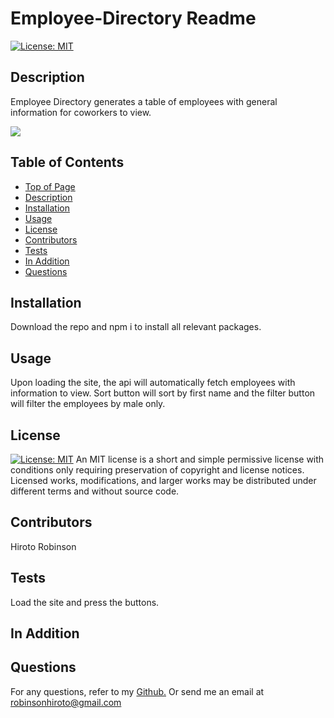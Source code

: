# Employee-Directory Readme
[![License: MIT](https://img.shields.io/badge/License-MIT-yellow.svg)](https://opensource.org/licenses/MIT)
## Description
Employee Directory generates a table of employees with general information for coworkers to view.

![](https://i.gyazo.com/46160e5b48b1fce9a9af214c15e1a250.png)
## Table of Contents
* [Top of Page](#Employee-Directory-readme)
* [Description](#description)
* [Installation](#installation)
* [Usage](#usage)
* [License](#license)
* [Contributors](#contributors)
* [Tests](#tests)
* [In Addition](#in-addition)
* [Questions](#questions)
## Installation
Download the repo and npm i to install all relevant packages.
## Usage
Upon loading the site, the api will automatically fetch employees with information to view. Sort button will sort by first name and the filter button will filter the employees by male only.
## License
[![License: MIT](https://img.shields.io/badge/License-MIT-yellow.svg)](https://opensource.org/licenses/MIT)
An MIT license is a short and simple permissive license with conditions only requiring preservation of copyright and license notices. Licensed works, modifications, and larger works may be distributed under different terms and without source code.
## Contributors
Hiroto Robinson
## Tests
Load the site and press the buttons.
## In Addition

## Questions
For any questions, refer to my [Github.](https://github.com/Gushihiro)
Or send me an email at <robinsonhiroto@gmail.com>